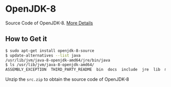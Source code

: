 # OpenJDK-8

Source Code of OpenJDK-8. [More Details](https://openjdk.java.net/install/)

## How to Get it

```bash
$ sudo apt-get install openjdk-8-source
$ update-alternatives --list java
/usr/lib/jvm/java-8-openjdk-amd64/jre/bin/java
$ ls /usr/lib/jvm/java-8-openjdk-amd64/
ASSEMBLY_EXCEPTION  THIRD_PARTY_README  bin  docs  include  jre  lib  man  src.zip
```
Unzip the `src.zip` to obtain the source code of OpenJDK-8
